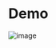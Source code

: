 # Demo
![image](https://github.com/giakhanh22024558/demo/assets/127011768/e46cf0f3-e25d-443b-badb-267529732a39)
